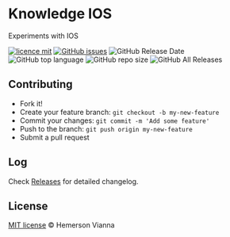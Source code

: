 # Knowledge IOS

Experiments with IOS

[![licence mit](https://img.shields.io/badge/license-MIT-blue.svg?style=flat-square)](http://hemersonvianna.mit-license.org/)
[![GitHub issues](https://img.shields.io/github/issues/org-victorinox/knowledge-ios.svg)](https://github.com/org-victorinox/knowledge-ios/issues)
![GitHub Release Date](https://img.shields.io/github/release-date/org-victorinox/knowledge-ios.svg)
![GitHub top language](https://img.shields.io/github/languages/top/org-victorinox/knowledge-ios.svg)
![GitHub repo size](https://img.shields.io/github/repo-size/org-victorinox/knowledge-ios.svg)
![GitHub All Releases](https://img.shields.io/github/downloads/org-victorinox/knowledge-ios/total.svg)

## Contributing

- Fork it!
- Create your feature branch: `git checkout -b my-new-feature`
- Commit your changes: `git commit -m 'Add some feature'`
- Push to the branch: `git push origin my-new-feature`
- Submit a pull request

## Log

Check [Releases](https://github.com/org-victorinox/knowledge-ios/releases) for detailed changelog.

## License

[MIT license](http://hemersonvianna.mit-license.org/) © Hemerson Vianna
